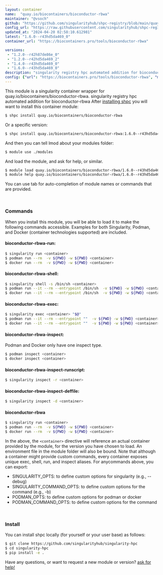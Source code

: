 ```yaml
---
layout: container
name:  "quay.io/biocontainers/bioconductor-rbwa"
maintainer: "@vsoch"
github: "https://github.com/singularityhub/shpc-registry/blob/main/quay.io/biocontainers/bioconductor-rbwa/container.yaml"
config_url: "https://raw.githubusercontent.com/singularityhub/shpc-registry/main/quay.io/biocontainers/bioconductor-rbwa/container.yaml"
updated_at: "2024-04-20 02:58:10.612981"
latest: "1.6.0--r43hd5da469_0"
container_url: "https://biocontainers.pro/tools/bioconductor-rbwa"

versions:
 - "1.2.0--r42h87de86e_0"
 - "1.2.0--r42hd5da469_2"
 - "1.4.0--r43hd5da469_0"
 - "1.6.0--r43hd5da469_0"
description: "singularity registry hpc automated addition for bioconductor-rbwa"
config: {"url": "https://biocontainers.pro/tools/bioconductor-rbwa", "maintainer": "@vsoch", "description": "singularity registry hpc automated addition for bioconductor-rbwa", "latest": {"1.6.0--r43hd5da469_0": "sha256:a2155fcdd2466460e209c5b6faedddf3bca5c077c0bb3905d483154e55394c73"}, "tags": {"1.2.0--r42h87de86e_0": "sha256:b175f0ae1a0d4013e9605bcc5f027906a26aa23c2b653ba19cc942521840218b", "1.2.0--r42hd5da469_2": "sha256:64e5d286a34936a3b7efbdb3c97c8eb297528bc16171e0a0e582d5d8a70d0558", "1.4.0--r43hd5da469_0": "sha256:f0b0be863b738793f638b4ab7ee539a09af3e4c7ee55cb73f90f2e34c957518e", "1.6.0--r43hd5da469_0": "sha256:a2155fcdd2466460e209c5b6faedddf3bca5c077c0bb3905d483154e55394c73"}, "docker": "quay.io/biocontainers/bioconductor-rbwa"}
---
```


This module is a singularity container wrapper for quay.io/biocontainers/bioconductor-rbwa.
singularity registry hpc automated addition for bioconductor-rbwa
After [installing shpc](#install) you will want to install this container module:


```bash
$ shpc install quay.io/biocontainers/bioconductor-rbwa
```

Or a specific version:

```bash
$ shpc install quay.io/biocontainers/bioconductor-rbwa:1.6.0--r43hd5da469_0
```

And then you can tell lmod about your modules folder:

```bash
$ module use ./modules
```

And load the module, and ask for help, or similar.

```bash
$ module load quay.io/biocontainers/bioconductor-rbwa/1.6.0--r43hd5da469_0
$ module help quay.io/biocontainers/bioconductor-rbwa/1.6.0--r43hd5da469_0
```

You can use tab for auto-completion of module names or commands that are provided.

<br>

### Commands

When you install this module, you will be able to load it to make the following commands accessible.
Examples for both Singularity, Podman, and Docker (container technologies supported) are included.

#### bioconductor-rbwa-run:

```bash
$ singularity run <container>
$ podman run --rm  -v ${PWD} -w ${PWD} <container>
$ docker run --rm  -v ${PWD} -w ${PWD} <container>
```

#### bioconductor-rbwa-shell:

```bash
$ singularity shell -s /bin/sh <container>
$ podman run --it --rm --entrypoint /bin/sh  -v ${PWD} -w ${PWD} <container>
$ docker run --it --rm --entrypoint /bin/sh  -v ${PWD} -w ${PWD} <container>
```

#### bioconductor-rbwa-exec:

```bash
$ singularity exec <container> "$@"
$ podman run --it --rm --entrypoint ""  -v ${PWD} -w ${PWD} <container> "$@"
$ docker run --it --rm --entrypoint ""  -v ${PWD} -w ${PWD} <container> "$@"
```

#### bioconductor-rbwa-inspect:

Podman and Docker only have one inspect type.

```bash
$ podman inspect <container>
$ docker inspect <container>
```

#### bioconductor-rbwa-inspect-runscript:

```bash
$ singularity inspect -r <container>
```

#### bioconductor-rbwa-inspect-deffile:

```bash
$ singularity inspect -d <container>
```



#### bioconductor-rbwa

```bash
$ singularity run <container>
$ podman run --rm  -v ${PWD} -w ${PWD} <container>
$ docker run --rm  -v ${PWD} -w ${PWD} <container>
```


In the above, the `<container>` directive will reference an actual container provided
by the module, for the version you have chosen to load. An environment file in the
module folder will also be bound. Note that although a container
might provide custom commands, every container exposes unique exec, shell, run, and
inspect aliases. For anycommands above, you can export:

 - SINGULARITY_OPTS: to define custom options for singularity (e.g., --debug)
 - SINGULARITY_COMMAND_OPTS: to define custom options for the command (e.g., -b)
 - PODMAN_OPTS: to define custom options for podman or docker
 - PODMAN_COMMAND_OPTS: to define custom options for the command

<br>

### Install

You can install shpc locally (for yourself or your user base) as follows:

```bash
$ git clone https://github.com/singularityhub/singularity-hpc
$ cd singularity-hpc
$ pip install -e .
```

Have any questions, or want to request a new module or version? [ask for help!](https://github.com/singularityhub/singularity-hpc/issues)